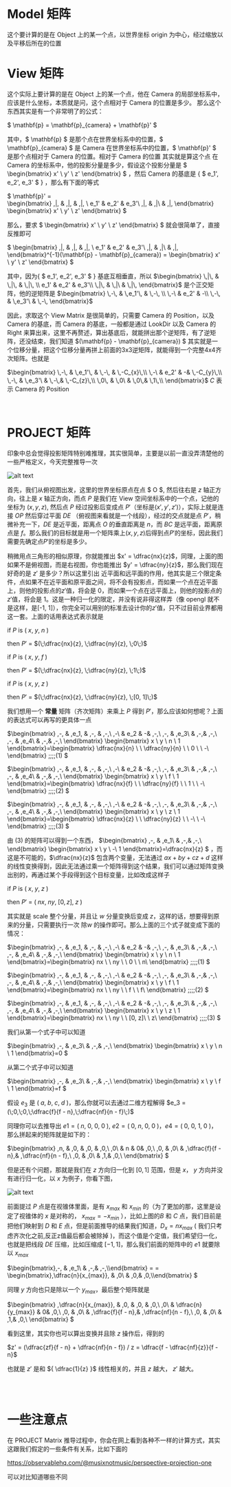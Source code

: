 # Model 矩阵

这个要计算的是在 Object 上的某一个点，以世界坐标 origin 为中心，经过缩放以及平移后所在的位置

# View 矩阵

这个实际上要计算的是在 Object 上的某一个点，他在 Camera 的局部坐标系中，应该是什么坐标，本质就是问，这个点相对于 Camera 的位置是多少。
那么这个东西其实是有一个非常明了的公式：

$ \mathbf{p} = \mathbf{p}_{camera} + \mathbf{p}' $

其中，$ \mathbf{p} $ 是那个点在世界坐标系中的位置，$ \mathbf{p}_{camera} $ 是 Camera 在世界坐标系中的位置，$ \mathbf{p}' $ 是那个点相对于 Camera 的位置。相对于 Camera 的位置 其实就是算这个点 在 Camera 的坐标系中，他的投影分量是多少，假设这个投影分量是 
$
\begin{bmatrix}
x' \\
y' \\
z'
\end{bmatrix}
$
，然后 Camera 的基底是 { $ e_1', e_2', e_3' $ }
，那么有下面的等式

$ \mathbf{p}' =  
\begin{bmatrix}
\,|\, & \,|\, & \,|\, \\
e_1' & e_2' & e_3'\\
\,|\, & \,|\ & \,|\,
\end{bmatrix}
\begin{bmatrix}
x' \\
y' \\
z'
\end{bmatrix}
$

那么，要求
$
\begin{bmatrix}
x' \\
y' \\
z'
\end{bmatrix}
$
就会很简单了，直接反推即可


$ \begin{bmatrix}
\,|\, & \,|\, & \,|\, \\
e_1' & e_2' & e_3'\\
\,|\, & \,|\ & \,|\,
\end{bmatrix}^{-1}(\mathbf{p} - \mathbf{p}_{camera}) = \begin{bmatrix}
x' \\
y' \\
z'
\end{bmatrix}  $

其中，因为{ $ e_1', e_2', e_3' $ } 基底互相垂直，所以 
$\begin{bmatrix}
\,|\, & \,|\, & \,|\, \\
e_1' & e_2' & e_3'\\
\,|\, & \,|\ & \,|\,
\end{bmatrix}$  是个正交矩阵，他的逆矩阵是 
$\begin{bmatrix}
\,-\, & \,e_1'\, & \,-\, \\
\,-\ & e_2' & -\\
\,-\, & \,e_3'\ & \,-\,
\end{bmatrix}$ 

因此，求取这个 View Matrix 是很简单的，只需要 Camera 的 Position，以及 Camera 的基底，而 Camera 的基底，一般都是通过 LookDir 以及 Camera 的 Right 来算出来，这里不再赘述，算出基底后，就能拼出那个逆矩阵，有了逆矩阵，还没结束，我们知道 $(\mathbf{p} - \mathbf{p}_{camera}) $ 其实就是一个位移分量，把这个位移分量再拼上前面的3x3逆矩阵，就能得到一个完整4x4齐次矩阵。也就是

$\begin{bmatrix}
\,-\, & \,e_1'\, & \,-\, & \,-C_{x}\,\\
\,-\ & e_2' & -& \,-C_{y}\,\\
\,-\, & \,e_3'\ & \,-\,& \,-C_{z}\,\\
\,0\, & \,0\ & \,0\,& \,1\,\\
\end{bmatrix}$ 
$C$ 表示 Camera 的 Position 



<br>

# PROJECT 矩阵

印象中总会觉得投影矩阵特别难推理，其实很简单，主要是以前一直没弄清楚他的一些严格定义，今天完整推导一次

![alt text](images/img_proj.png)

首先，我们从俯视图出发，这里的世界坐标原点在点 $ O $, 然后往右是 $z$ 轴正方向，往上是 $x$ 轴正方向，而点 $P$ 是我们在 View 空间坐标系中的一个点，记他的坐标为 $(x, y, z)$, 然后点 $P$ 经过投影后变成点 $P'$（坐标是$(x', y', z')$），实际上就是连接 $OP$ 然后穿过平面 $DE$ （俯视图来看就是一个线段），经过的交点就是点 $P'$，稍微补充一下，$DE$ 是近平面，距离点 $O$ 的垂直距离是 $n$，而 $BC$ 是远平面，距离原点是 $f$。那么我们的目标就是用一个矩阵乘上$(x, y, z)$后得到点$P'$的坐标，因此我们需要先确定点$P'$的坐标是多少。

稍微用点三角形的相似原理，你就能推出 $x' = \dfrac{nx}{z}$，同理，上面的图如果不是俯视图，而是右视图，你也能推出  $y' = \dfrac{ny}{z}$，那么我们现在好奇的是 $z'$ 是多少？所以这里引出
近平面和远平面的作用，他其实是三个限定条件，点如果不在近平面和原平面之间，将不会有投影点，而如果一个点在近平面上，则他的投影点的$z'$值，将会是 $0$，而如果一个点在远平面上，则他的投影点的$z'$值，将会是 $1$。这是一种归一化的限定，并没有说非得这样弄（像 opengl 就不是这样，是[-1, 1]），你完全可以用别的标准去设计你的$z'$值，只不过目前业界都用这一套。上面的话用表达式表示就是

if $P$ is $(\;x, \;y, \;n\;)$

then $P'$ = $(\;\dfrac{nx}{z}, \;\dfrac{ny}{z}, \;0\;)$

if $P$ is $(\;x, \;y, \;f\;)$

then $P'$ = $(\;\dfrac{nx}{z}, \;\dfrac{ny}{z}, \;1\;)$

if $P$ is $(\;x, \;y, \;z\;)$

then $P'$ = $(\;\dfrac{nx}{z}, \;\dfrac{ny}{z}, \;[0, 1]\;)$




我们想用一个 **常量** 矩阵（齐次矩阵）来乘上 $P$ 得到 $P'$，那么应该如何想呢？上面的表达式可以再写的更具体一点


$\begin{bmatrix}
\,-\, & \,e_1\, & \,-\, & \,-\,\\
\,-\ & e_2 & -& \,-\,\\
\,-\, & \,e_3\ & \,-\,& \,-\,\\
\,-\, & \,e_4\ & \,-\,& \,-\,\\
\end{bmatrix}
\begin{bmatrix}
x \\
y \\
n \\
1
\end{bmatrix}=\begin{bmatrix}
\dfrac{nx}{n} \\
\\
\dfrac{ny}{n} \\
\\
0 \\
\\
-\\
\end{bmatrix}
\;\;\;\;(1)
$

$\begin{bmatrix}
\,-\, & \,e_1\, & \,-\, & \,-\,\\
\,-\ & e_2 & -& \,-\,\\
\,-\, & \,e_3\ & \,-\,& \,-\,\\
\,-\, & \,e_4\ & \,-\,& \,-\,\\
\end{bmatrix}
\begin{bmatrix}
x \\
y \\
f \\
1
\end{bmatrix}=\begin{bmatrix}
\dfrac{nx}{f} \\
\\
\dfrac{ny}{f} \\
\\
1 \\
\\
-\\
\end{bmatrix}
\;\;\;\;(2)
$

$\begin{bmatrix}
\,-\, & \,e_1\, & \,-\, & \,-\,\\
\,-\ & e_2 & -& \,-\,\\
\,-\, & \,e_3\ & \,-\,& \,-\,\\
\,-\, & \,e_4\ & \,-\,& \,-\,\\
\end{bmatrix}
\begin{bmatrix}
x \\
y \\
z \\
1
\end{bmatrix}=\begin{bmatrix}
\dfrac{nx}{z} \\
\\
\dfrac{ny}{z} \\
\\
-\\
\\
-\\
\end{bmatrix}
\;\;\;\;(3)
$


由 $(3)$ 的矩阵可以得到一个东西，
$\begin{bmatrix}
\,-\, & \,e_1\ & \,-\,& \,-\,\\
\end{bmatrix}
\begin{bmatrix}
x \\
y \\
-\\
1
\end{bmatrix}=\dfrac{nx}{z}
$
，而这是不可能的，$\dfrac{nx}{z}$ 包含两个变量，无法通过 $ax+by+cz+d$ 这样的线性变换得到，因此无法通过乘一个矩阵得到这个结果，我们可以通过矩阵变换出别的，再通过某个手段得到这个目标变量，比如改成这样子

if $P$ is $(\;x, \;y, \;z\;)$

then $P'$ = $(\;nx, \;ny, \;[0, z], \;z\;)$

其实就是 scale 整个分量，并且让 $w$ 分量变换后变成 $z$，这样的话，想要得到原来的分量，只需要执行一次 除$w$ 的操作即可。那么上面的三个式子就变成下面的情况：

$\begin{bmatrix}
\,-\, & \,e_1\, & \,-\, & \,-\,\\
\,-\ & e_2 & -& \,-\,\\
\,-\, & \,e_3\ & \,-\,& \,-\,\\
\,-\, & \,e_4\ & \,-\,& \,-\,\\
\end{bmatrix}
\begin{bmatrix}
x \\
y \\
n \\
1
\end{bmatrix}=\begin{bmatrix}
nx \\
\\
ny \\
\\
0 \\
\\
n\\
\end{bmatrix}
\;\;\;\;(1)
$

$\begin{bmatrix}
\,-\, & \,e_1\, & \,-\, & \,-\,\\
\,-\ & e_2 & -& \,-\,\\
\,-\, & \,e_3\ & \,-\,& \,-\,\\
\,-\, & \,e_4\ & \,-\,& \,-\,\\
\end{bmatrix}
\begin{bmatrix}
x \\
y \\
f \\
1
\end{bmatrix}=\begin{bmatrix}
nx \\
\\
ny \\
\\
f \\
\\
f\\
\end{bmatrix}
\;\;\;\;(2)
$

$\begin{bmatrix}
\,-\, & \,e_1\, & \,-\, & \,-\,\\
\,-\ & e_2 & -& \,-\,\\
\,-\, & \,e_3\ & \,-\,& \,-\,\\
\,-\, & \,e_4\ & \,-\,& \,-\,\\
\end{bmatrix}
\begin{bmatrix}
x \\
y \\
z \\
1
\end{bmatrix}=\begin{bmatrix}
nx \\
\\
ny \\
\\
[0, z]\\
\\
z\\
\end{bmatrix}
\;\;\;\;(3)
$


我们从第一个式子中可以知道


$\begin{bmatrix}
\,-\, & \,e_3\ & \,-\,& \,-\,\\
\end{bmatrix}
\begin{bmatrix}
x \\
y \\
n \\
1
\end{bmatrix}=0
$

从第二个式子中可以知道

$\begin{bmatrix}
\,-\, & \,e_3\ & \,-\,& \,-\,\\
\end{bmatrix}
\begin{bmatrix}
x \\
y \\
f \\
1
\end{bmatrix}=f
$

假设 $e_3$ 是 $(\;a,\;b,\;c,\;d\;)$，那么你就可以去通过二维方程解得
$e_3 = (\;0,\;0,\;\dfrac{f}{f - n},\;\dfrac{nf}{n - f}\;)$

同理你可以去推导出 $e1 = (\;n, \;0, \;0, \;0\;)$, $e2 = (\;0, \;n, \;0, \;0\;)$，$e4 = (\;0, \;0, \;1, \;0\;)$，
那么拼起来的矩阵就是如下的：

$\begin{bmatrix}
\,n\, & \,0\, & \,0\, & \,0\,\\
\,0\ & n & 0& \,0\,\\
\,0\, & \,0\ & \,\dfrac{f}{f - n}\,& \,\dfrac{nf}{n - f}\,\\
\,0\, & \,0\ & \,1\,& \,0\,\\
\end{bmatrix}
$

但是还有个问题，那就是我们在 $z$ 方向归一化到 $[0, 1]$ 范围，但是 $x$， $y$ 方向并没有进行归一化，以 $x$ 为例子，你看下图，

![alt text](images/img_proj.png)

前面提过 $P$ 点是在视锥体里面，是有 $x_{max}$ 和 $x_{min}$ 的（为了更加的那，这里是设定了视锥体的 $x$ 是对称的， $x_{max} = -x_{min}$ ），比如上图的$B$ 和 $C$ 点，我们目前是把他们映射到 $D$ 和 $E$ 点，但是前面推导的结果我们知道，$D_{x} = nx_{max}$ ( 我们只考虑齐次化之前,反正z值最后都会被除掉 )，而这个值是个定值，我们希望归一化，也就是把线段 $DE$ 压缩，比如压缩成 $[-1, 1]$，那么我们前面的矩阵中的 $e1$ 就要除以 $x_{max}$


$\begin{bmatrix}\,-\, & \,e_1\ & \,-\,& \,-\,\\\end{bmatrix} = 
= \begin{bmatrix}\,\dfrac{n}{x_{max}}\, & \,0\ & \,0\,& \,0\,\\\end{bmatrix}
$

同理 $y$ 方向也只是除以一个 $y_{max}$，最后整个矩阵就是 

$\begin{bmatrix}
\,\dfrac{n}{x_{max}}\, & \,0\, & \,0\, & \,0\,\\
\,0\ & \dfrac{n}{y_{max}} & 0& \,0\,\\
\,0\, & \,0\ & \,\dfrac{f}{f - n}\,& \,\dfrac{nf}{n - f}\,\\
\,0\, & \,0\ & \,1\,& \,0\,\\
\end{bmatrix}
$

看到这里，其实你也可以算出变换并且除 $z$ 操作后，得到的 

$z' = (\dfrac{zf}{f - n} + \dfrac{nf}{n - f}) / z = \dfrac{f - \dfrac{nf}{z}}{f - n}$

也就是 $z'$ 是和 ${ \dfrac{1}{z} }$ 线性相关的，并且 $z$ 越大， $z'$ 越大。

<br>
<br>

# 一些注意点

在 PROJECT Matrix 推导过程中，你会在网上看到各种不一样的计算方式，其实这跟我们假定的一些条件有关系，比如下面的

https://observablehq.com/@musixnotmusic/perspective-projection-one

可以对比知道哪些不同